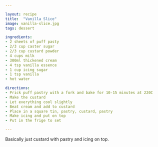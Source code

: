 ```yaml
---

layout: recipe
title:  "Vanilla Slice"
image: vanilla-slice.jpg
tags: dessert

ingredients:
- 2 sheets of puff pasty
- 2/3 cup caster sugar
- 2/3 cup custard powder
- 4 cups milk
- 300ml thickened cream
- 4 tsp vanilla essence
- 1 cup icing sugar
- 1 tsp vanilla
- hot water

directions:
- Prick puff pastry with a fork and bake for 10-15 minutes at 220C
- Make the custard
- Let everything cool slightly
- Beat cream and add to custard
- Place in a square tin, pastry, custard, pastry
- Make icing and put on top
- Put in the frige to set

---
```


Basically just custard with pastry and icing on top.
